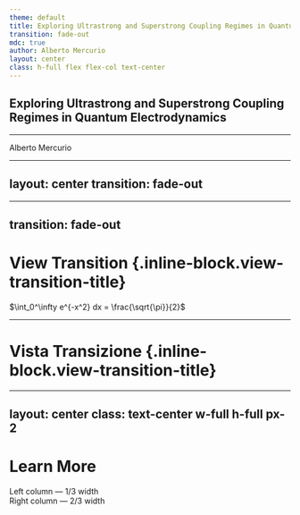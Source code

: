 ```yaml
---
theme: default
title: Exploring Ultrastrong and Superstrong Coupling Regimes in Quantum Electrodynamics
transition: fade-out
mdc: true
author: Alberto Mercurio
layout: center
class: h-full flex flex-col text-center
---
```

## **Exploring Ultrastrong and Superstrong Coupling Regimes in Quantum Electrodynamics**

<hr class="w-full my-6 border-epfl" />

Alberto Mercurio

<!-- Put BohrAtom component in the bottom-right -->
<div class="absolute bottom-0 right-0 mr-16 mb-4 flex items-center gap-x-2">
<CavityMirror />
<BohrAtom :size=150 />
<CavityMirror class="rotate-180" />
</div>

---
layout: center
transition: fade-out
---

<BohrAtom ref="atomRef" :enableAnimation="false" />

<script setup>

import { ref } from 'vue';
import { onSlideEnter, onSlideLeave } from '@slidev/client';
import { gsap } from 'gsap';

const atomRef = ref(null);
const ctx = ref(null);

onSlideEnter(() => {
  if (!atomRef.value) {
    console.warn('BohrAtom component not found');
    return;
  }
  ctx.value = gsap.context(() => {
    atomRef.value.startAnimation(atomRef.value.orbitsList, atomRef.value.electronsList);
    const tweens = gsap.getTweensOf(atomRef.value.electronsList[0][1]);
    console.log('Tweens:', tweens);
    // gsap.delayedCall(2, () => {
    //   tweens[0].pause();
    // });
  });
  // console.log('Slide entered');
});

onSlideLeave(() => {
  console.log('Slide left');
  ctx.value.revert();
});

</script>


---
transition: fade-out
---

# View Transition {.inline-block.view-transition-title}

<div view-transition-name="shared-box" class="bg-red-500 w-32 h-32"></div>

<span view-transition-name="equation">$\int_0^\infty e^{-x^2} dx = \frac{\sqrt{\pi}}{2}$</span>

<BohrAtom />


---

# Vista Transizione {.inline-block.view-transition-title}

<div view-transition-name="shared-box" class="bg-blue-500 w-64 h-64"></div>

---
layout: center
class: text-center w-full h-full px-2
---

# Learn More

<div class="w-full grid grid-cols-3 gap-4">
  <div class="col-span-1 bg-gray-100 p-4">
    Left column — 1/3 width
  </div>
  <div class="col-span-2 bg-gray-200 p-4">
    Right column — 2/3 width
  </div>
</div>
